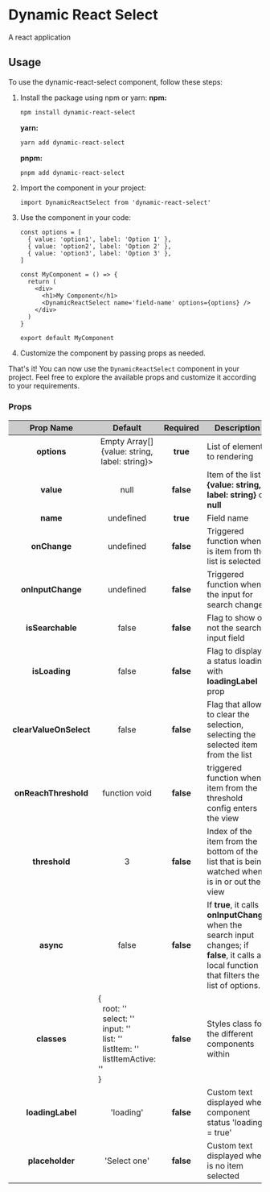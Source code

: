 <style>
    table {
        width: 100%;
       
    }

    thead {
        background-color: #ccc;
    }
</style>

# Dynamic React Select

A react application

## Usage

To use the dynamic-react-select component, follow these steps:

1.  Install the package using npm or yarn:
    **npm:**

    ```bash
    npm install dynamic-react-select
    ```

    **yarn:**

    ```bash
    yarn add dynamic-react-select
    ```

    **pnpm:**

    ```bash
    pnpm add dynamic-react-select
    ```

2.  Import the component in your project:

    ```tsx
    import DynamicReactSelect from 'dynamic-react-select'
    ```

3.  Use the component in your code:

    ```tsx
    const options = [
      { value: 'option1', label: 'Option 1' },
      { value: 'option2', label: 'Option 2' },
      { value: 'option3', label: 'Option 3' },
    ]

    const MyComponent = () => {
      return (
        <div>
          <h1>My Component</h1>
          <DynamicReactSelect name='field-name' options={options} />
        </div>
      )
    }

    export default MyComponent
    ```

4.  Customize the component by passing props as needed.

That's it! You can now use the `DynamicReactSelect` component in your project. Feel free to explore the available props and customize it according to your requirements.

### Props

|       Prop Name        |                                                                                                                                                         Default                                                                                                                                                         | Required  | Description                                                                                                                                      |
| :--------------------: | :---------------------------------------------------------------------------------------------------------------------------------------------------------------------------------------------------------------------------------------------------------------------------------------------------------------------: | :-------: | ------------------------------------------------------------------------------------------------------------------------------------------------ |
|      **options**       |                                                                                                                                      Empty Array[] {value: string, label: string}>                                                                                                                                      | **true**  | List of elements to rendering                                                                                                                    |
|       **value**        |                                                                                                                                                          null                                                                                                                                                           | **false** | Item of the list **{value: string, label: string}** or **null**                                                                                  |
|        **name**        |                                                                                                                                                        undefined                                                                                                                                                        | **true**  | Field name                                                                                                                                       |
|      **onChange**      |                                                                                                                                                        undefined                                                                                                                                                        | **false** | Triggered function when is item from the list is selected                                                                                        |
|   **onInputChange**    |                                                                                                                                                        undefined                                                                                                                                                        | **false** | Triggered function when the input for search changes                                                                                             |
|    **isSearchable**    |                                                                                                                                                          false                                                                                                                                                          | **false** | Flag to show or not the search input field                                                                                                       |
|     **isLoading**      |                                                                                                                                                          false                                                                                                                                                          | **false** | Flag to display a status loading with **loadingLabel** prop                                                                                      |
| **clearValueOnSelect** |                                                                                                                                                          false                                                                                                                                                          | **false** | Flag that allow to clear the selection, selecting the selected item from the list                                                                |
|  **onReachThreshold**  |                                                                                                                                                      function void                                                                                                                                                      | **false** | triggered function when item from the threshold config enters the view                                                                           |
|     **threshold**      |                                                                                                                                                            3                                                                                                                                                            | **false** | Index of the item from the bottom of the list that is being watched when is in or out the view                                                   |
|       **async**        |                                                                                                                                                          false                                                                                                                                                          | **false** | If **true**, it calls **onInputChange** when the search input changes; if **false**, it calls a local function that filters the list of options. |
|      **classes**       | <div style="text-align:left;"><spn>{</spn><br><span>&nbsp;&nbsp;root: ''</span> <br><span>&nbsp;&nbsp;select: ''</span> <br><span>&nbsp;&nbsp;input: ''</span> <br><span>&nbsp;&nbsp;list: ''</span> <br><span>&nbsp;&nbsp;listItem: ''</span> <br><span>&nbsp;&nbsp;listItemActive: ''</span> <br><span>}</span></div> | **false** | Styles class for the different components within                                                                                                 |
|    **loadingLabel**    |                                                                                                                                                        'loading'                                                                                                                                                        | **false** | Custom text displayed when component status 'loading = true'                                                                                     |
|    **placeholder**     |                                                                                                                                                      'Select one'                                                                                                                                                       | **false** | Custom text displayed when is no item selected                                                                                                   |

